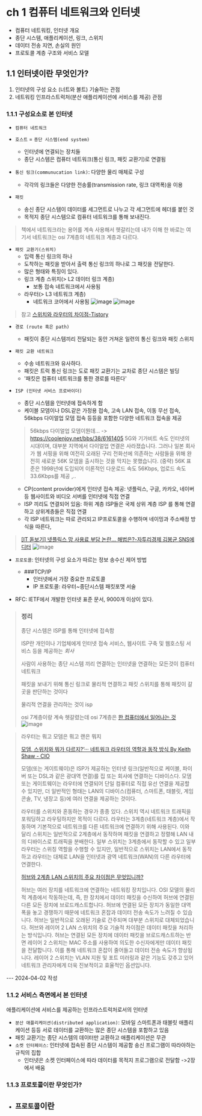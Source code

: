 # ch 1 컴퓨터 네트워크와 인터넷

- 컴퓨터 네트워킹, 인터넷 개요
- 종단 시스템, 애플리케이션, 링크, 스위치
- 데이터 전송 지연, 손실의 원인
- 프로토콜 계층 구조와 서비스 모델
  
## 1.1 인터넷이란 무엇인가?

1. 인터넷의 구성 요소 (너트와 볼트) 기술하는 관점
2. 네트워킹 인프라스트럭처(분산 애플리케이션에 서비스를 제공) 관점

### 1.1.1 구성요소로 본 인터넷

- `컴퓨터 네트워크`
- `호스트` = `종단 시스템(end system)`
  - 인터넷에 연결되는 장치들
  - 종단 시스템은 컴퓨터 네트워크(통신 링크, 패킷 교환기)로 연결됨 

- `통신 링크(communucation link)`: 다양한 물리 매체로 구성
  - 각각의 링크들은 다양한 전송률(transmission rate, 링크 대역폭)을 이용

- `패킷`
  - 송신 종단 시스템이 데이터를 세그먼트로 나누고 각 세그먼트에 헤더를 붙인 것
  - 목적지 종단 시스템으로 컴퓨터 네트워크를 통해 보내진다.
> 책에서 네트워크라는 용어를 계속 사용해서 헷갈리는데 내가 이해 한 바로는 여기서 네트워크는 osi 7계층의 네트워크 계층과 다르다.

-  `패킷 교환기(스위치)`
   - 입력 통신 링크의 하나
   - 도착하는 패킷을 받아서 출력 통신 링크의 하나로 그 패킷을 전달한다.
   - 많은 형태와 특징이 있다. 
   -  링크 계층 스위치(> L2 데이터 링크 계층)
      - 보통 접속 네트워크에서 사용됨
   -  라우터(> L3 네트워크 계층)
      - 네트워크 코어에서 사용됨
     ![image](https://github.com/user-attachments/assets/bf19a3e0-ddb0-4af5-82df-4e54dd3e8b5d)
![image](https://github.com/user-attachments/assets/138f5223-bad9-454f-ac02-c4e5c803e8a3)

> 참고 [스위치와 라우터의 차이점-Tistory](https://haegomm.tistory.com/entry/%EB%A7%81%ED%81%AC-%EA%B3%84%EC%B8%B53-Switch-Switch%EC%99%80-Router-%EC%B0%A8%EC%9D%B4%EC%A0%90)

- `경로 (route 혹은 path)`
  - 패킷이 종단 시스템끼리 전달되는 동안 거쳐온 일련의 통신 링크와 패킷 스위치
 
- `패킷 교환 네트워크`
  - 수송 네트워크와 유사하다.
  - 패킷은 트럭 통신 링크는 도로 패킷 교환기는 교차로 종단 시스템은 빌딩
  - '패킷은 컴퓨터 네트워크를 통한 경로를 따른다'

- `ISP (인터넷 서비스 프로바이더)`
  - 종단 시스템을 인터넷에 접속하게 함
  - 케이블 모뎀이나 DSL같은 가정용 접속, 고속 LAN 접속, 이동 무선 접속, 56kbps 다이얼업 모뎀 접속 등등을 포함한 다양한 네트워크 접속을 제공
  >  56kbps 다이얼업 모뎀이뭔데... -> https://coolenjoy.net/bbs/38/6161405 5G와 기가비트 속도 인터넷의 시대이며, 대부분 지역에서 다이얼업 연결은 사라졌습니다. 그러나 일본 회사가 웹 서핑을 위해 여전히 오래된 구리 전화선에 의존하는 사람들을 위해 완전히 새로운 56K 모뎀을 출시하는 것을 막지는 못했습니다. (중략) 56K 표준은 1998년에 도입되어 이론적인 다운로드 속도 56Kbps, 업로드 속도 33.6Kbps를 제공 ,..
  - CP(content provider)에게 인터넷 접속 제공: 넷플릭스, 구글, 카카오, 네이버 등 웹사이트와 비디오 서버를 인터넷에 직접 연결
  - ISP 끼리도 연결되어 있음: 하위 계층 ISP들은 국제 상위 계층 ISP 를 통해 연결하고 상위계층들은 직접 연결
  - 각 ISP 네트워크는 따로 관리되고 IP프로토콜을 수행하며 네이밍과 주소배정 방식을 따른다,
 
> [[IT 돋보기] 넷플릭스 망 사용료 부담 논란... 해법은?-자투리경제 김봉균 SNS에디터](https://www.jaturi.kr/news/articleView.html?idxno=5405)
> ![image](https://github.com/user-attachments/assets/23564a5c-87ef-411d-a86e-2234ca715d25)


- `프로토콜`: 인터넷의 구성 요소가 따르는 정보 송수신 제어 방법
  - ###TCP/IP
    - 인터넷에서 가장 중요한 프로토콜
    - IP 프로토콜: 라우터~종단시스템 패킷포맷 서술
   
- RFC: IETF에서 개발한 인터넷 표준 문서, 9000개 이상이 있다.

> ### 정리
> 
> 종단 시스템은 ISP를 통해 인터넷에 접속함
> 
> ISP란 개인이나 기업체에게 인터넷 접속 서비스, 웹사이트 구축 및 웹호스팅 서비스 등을 제공하는 *회사*
> 
> 사람이 사용하는 종단 시스템 끼리 연결하는 인터넷을 연결하는 모든것이 컴퓨터 네트워크
> 
> 패킷을 보내기 위해 통신 링크로 물리적 연결하고 패킷 스위치를 통해 패킷이 갈 곳을 판단하는 것이다
> 
> 물리적 연결을 관리하는 것이 isp
> 
> osi 7계층이랑 계속 헷갈렸는데 osi 7계층은 [한 컴퓨터에서 일어나는 것](https://jofestudio.tistory.com/47)
![image](https://github.com/user-attachments/assets/7df69055-22c9-4e24-9761-89536167717e)

> 라우터는 뭐고 모뎀은 뭐고 랜은 뭐지
> 
> [모뎀, 스위치와 뭐가 다르지?’··· 네트워크 라우터의 역할과 동작 방식 By Keith Shaw - CIO](https://www.cio.com/article/3519645/%EB%AA%A8%EB%8E%80-%EC%8A%A4%EC%9C%84%EC%B9%98%EC%99%80-%EB%AD%90%EA%B0%80-%EB%8B%A4%EB%A5%B4%EC%A7%80%C2%B7%C2%B7%C2%B7-%EB%84%A4%ED%8A%B8%EC%9B%8C%ED%81%AC-%EB%9D%BC%EC%9A%B0%ED%84%B0%EC%9D%98.html)
> 
>모뎀(또는 게이트웨이)은 ISP가 제공하는 인터넷 링크(일반적으로 케이블, 파이버 또는 DSL과 같은 광대역 연결)를 집 또는 회사에 연결하는 디바이스다. 모뎀 또는 게이트웨이는 라우터에 연결되어 단일 컴퓨터로 직접 유선 연결을 제공할 수 있지만, 더 일반적인 형태는 LAN의 디바이스(컴퓨터, 스마트폰, 태블릿, 게임 콘솔, TV, 냉장고 등)에 여러 연결을 제공하는 것이다. 
> 
> 라우터를 스위치와 혼동하는 경우가 종종 있다. 스위치 역시 네트워크 트래픽을 포워딩하고 라우팅하지만 목적이 다르다. 라우터는 3계층(네트워크 계층)에서 작동하며 기본적으로 네트워크를 다른 네트워크에 연결하기 위해 사용된다. 이와 달리 스위치는 일반적으로 2계층에서 동작하며 패킷을 연결하고 정렬해 LAN 내의 디바이스로 트래픽을 분배한다. 일부 스위치는 3계층에서 동작할 수 있고 일부 라우터는 스위칭 역할을 수행할 수 있지만, 일반적으로 스위치는 LAN에서 동작하고 라우터는 대체로 LAN을 인터넷과 광역 네트워크(WAN)의 다른 라우터에 연결한다.
> 
> [허브와 2계층 LAN 스위치의 주요 차이점은 무엇입니까?](https://howevision.com/ko/what-is-the-significant-difference-between-a-hub-and-a-layer-2-lan-switch/)
> 
> 허브는 여러 장치를 네트워크에 연결하는 네트워킹 장치입니다. OSI 모델의 물리적 계층에서 작동하는데, 즉, 한 장치에서 데이터 패킷을 수신하여 허브에 연결된 다른 모든 장치에 브로드캐스트합니다. 허브에 연결된 모든 장치가 동일한 대역폭을 놓고 경쟁하기 때문에 네트워크 혼잡과 데이터 전송 속도가 느려질 수 있습니다. 허브는 일반적으로 오래된 기술로 간주되며 대부분 스위치로 대체되었습니다.
> 허브와 레이어 2 LAN 스위치의 주요 기술적 차이점은 데이터 패킷을 처리하는 방식입니다. 허브는 연결된 모든 장치에 데이터 패킷을 브로드캐스트하는 반면 레이어 2 스위치는 MAC 주소를 사용하여 의도한 수신자에게만 데이터 패킷을 전달합니다. 이를 통해 네트워크 혼잡이 줄어들고 데이터 전송 속도가 향상됩니다. 레이어 2 스위치는 VLAN 지원 및 포트 미러링과 같은 기능도 갖추고 있어 네트워크 관리자에게 더욱 진보적이고 효율적인 옵션입니다.
 
--- 2024-04-02 작성

### 1.1.2 서비스 측면에서 본 인터넷

애플리케이션에 서비스를 제공하는 인프라스트럭처로서의 인터넷

- `분산 애플리케이션(distributed application)`: 모바일 스마트폰과 태블릿 애플리케이션 등등 서로 데이터를 교환하는 많은 종단 시스템을 포함하고 있음
- 패킷 교환기는 종단 시스템의 데이터만 교환하고 애플리케이션은 무관
- `소켓 인터페이스`: 인터넷에 접속된 종단 시스템이 제공함 송신 프로그램이 따라야하는 규칙의 집합
	- 인터넷은 소켓 인터페이스에 따라 데이터를 목적지 프로그램으로 전달함 ->2장에서 배움

### 1.1.3 프로토콜이란 무엇인가?

- `프로토콜`이란
	- 